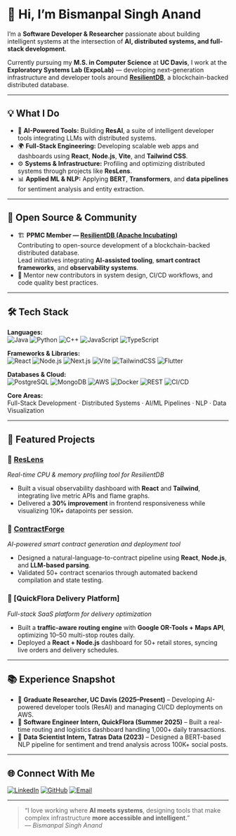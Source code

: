 # 👋 Hi, I’m Bismanpal Singh Anand  

I’m a **Software Developer & Researcher** passionate about building intelligent systems at the intersection of **AI, distributed systems, and full-stack development**.  

Currently pursuing my **M.S. in Computer Science** at **UC Davis**, I work at the **Exploratory Systems Lab (ExpoLab)** — developing next-generation infrastructure and developer tools around **[ResilientDB](https://resilientdb.com/)**, a blockchain-backed distributed database.  

---

## 💡 What I Do
- 🧠 **AI-Powered Tools:** Building **ResAI**, a suite of intelligent developer tools integrating LLMs with distributed systems.  
- 🌍 **Full-Stack Engineering:** Developing scalable web apps and dashboards using **React**, **Node.js**, **Vite**, and **Tailwind CSS**.  
- ⚙️ **Systems & Infrastructure:** Profiling and optimizing distributed systems through projects like **ResLens**.  
- 📊 **Applied ML & NLP:** Applying **BERT**, **Transformers**, and **data pipelines** for sentiment analysis and entity extraction.  

---

## 🧩 Open Source & Community
- 🏗️ **PPMC Member — [ResilientDB (Apache Incubating)](https://resilientdb.com/)**  
  Contributing to open-source development of a blockchain-backed distributed database.  
  Lead initiatives integrating **AI-assisted tooling**, **smart contract frameworks**, and **observability systems**.  
- 💬 Mentor new contributors in system design, CI/CD workflows, and code quality best practices.

---

## 🛠️ Tech Stack

**Languages:**  
![Java](https://img.shields.io/badge/Java-%23ED8B00.svg?logo=openjdk&logoColor=white)
![Python](https://img.shields.io/badge/Python-3670A0?logo=python&logoColor=ffdd54)
![C++](https://img.shields.io/badge/C++-00599C?logo=cplusplus&logoColor=white)
![JavaScript](https://img.shields.io/badge/JavaScript-F7DF1E?logo=javascript&logoColor=black)
![TypeScript](https://img.shields.io/badge/TypeScript-007ACC?logo=typescript&logoColor=white)

**Frameworks & Libraries:**  
![React](https://img.shields.io/badge/React-20232A?logo=react&logoColor=61DAFB)
![Node.js](https://img.shields.io/badge/Node.js-43853D?logo=node.js&logoColor=white)
![Next.js](https://img.shields.io/badge/Next.js-000000?logo=next.js&logoColor=white)
![Vite](https://img.shields.io/badge/Vite-646CFF?logo=vite&logoColor=white)
![TailwindCSS](https://img.shields.io/badge/Tailwind_CSS-38B2AC?logo=tailwind-css&logoColor=white)
![Flutter](https://img.shields.io/badge/Flutter-02569B?logo=flutter&logoColor=white)

**Databases & Cloud:**  
![PostgreSQL](https://img.shields.io/badge/PostgreSQL-316192?logo=postgresql&logoColor=white)
![MongoDB](https://img.shields.io/badge/MongoDB-4EA94B?logo=mongodb&logoColor=white)
![AWS](https://img.shields.io/badge/AWS-232F3E?logo=amazon-aws&logoColor=white)
![Docker](https://img.shields.io/badge/Docker-2496ED?logo=docker&logoColor=white)
![REST](https://img.shields.io/badge/REST_API-FF6C37?logo=swagger&logoColor=white)
![CI/CD](https://img.shields.io/badge/CI%2FCD-2088FF?logo=githubactions&logoColor=white)

**Core Areas:**  
Full-Stack Development · Distributed Systems · AI/ML Pipelines · NLP · Data Visualization  

---

## 🚀 Featured Projects

### 🔹 [ResLens](https://github.com/apache/incubator-resilientdb-ResLens)
*Real-time CPU & memory profiling tool for ResilientDB*  
- Built a visual observability dashboard with **React** and **Tailwind**, integrating live metric APIs and flame graphs.  
- Delivered a **30% improvement** in frontend responsiveness while visualizing 10K+ datapoints per session.

### 🔹 [ContractForge](https://github.com/ResilientApp/ContractForge)
*AI-powered smart contract generation and deployment tool*  
- Designed a natural-language-to-contract pipeline using **React**, **Node.js**, and **LLM-based parsing**.  
- Validated 50+ contract scenarios through automated backend compilation and state testing.

### 🔹 [QuickFlora Delivery Platform]
*Full-stack SaaS platform for delivery optimization*  
- Built a **traffic-aware routing engine** with **Google OR-Tools + Maps API**, optimizing 10–50 multi-stop routes daily.  
- Deployed a **React + Node.js** dashboard for 50+ retail stores, syncing live orders and delivery schedules.

---

## 📚 Experience Snapshot
- 🧩 **Graduate Researcher, UC Davis (2025–Present)** – Developing AI-powered developer tools (ResAI) and managing CI/CD deployments on AWS.  
- 💼 **Software Engineer Intern, QuickFlora (Summer 2025)** – Built a real-time routing and logistics dashboard handling 1,000+ daily transactions.  
- 🔬 **Data Scientist Intern, Tatras Data (2023)** – Designed a BERT-based NLP pipeline for sentiment and trend analysis across 100K+ social posts.  

---

## 🌐 Connect With Me  
[![LinkedIn](https://img.shields.io/badge/LinkedIn-0077B5?logo=linkedin&logoColor=white)](https://www.linkedin.com/in/bismanpal-anand)
[![GitHub](https://img.shields.io/badge/GitHub-100000?logo=github&logoColor=white)](https://github.com/Bismanpal-singh)
[![Email](https://img.shields.io/badge/Email-bpsanand%40ucdavis.edu-red?logo=gmail&logoColor=white)](mailto:bpsanand@ucdavis.edu)

---

> “I love working where **AI meets systems**, designing tools that make complex infrastructure **more accessible and intelligent**.”  
> — *Bismanpal Singh Anand*
